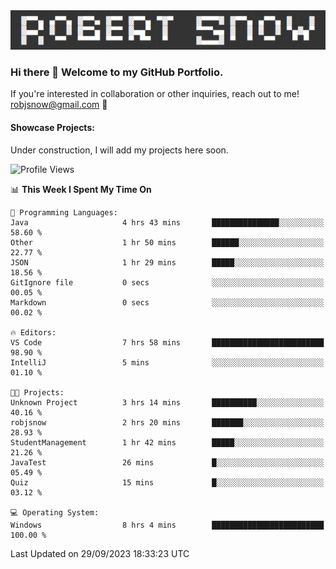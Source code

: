 <img alt="myname" src="assets/name.png" />

### Hi there 👋 Welcome to my GitHub Portfolio.
If you're interested in collaboration or other inquiries, reach out to me!  robjsnow@gmail.com  :briefcase:

#### Showcase Projects:

Under construction, I will add my projects here soon.

<!--START_SECTION:waka-->
![Profile Views](http://img.shields.io/badge/Profile%20Views-0-blue)

📊 **This Week I Spent My Time On** 

```text
💬 Programming Languages: 
Java                     4 hrs 43 mins       ███████████████░░░░░░░░░░   58.60 % 
Other                    1 hr 50 mins        ██████░░░░░░░░░░░░░░░░░░░   22.77 % 
JSON                     1 hr 29 mins        █████░░░░░░░░░░░░░░░░░░░░   18.56 % 
GitIgnore file           0 secs              ░░░░░░░░░░░░░░░░░░░░░░░░░   00.05 % 
Markdown                 0 secs              ░░░░░░░░░░░░░░░░░░░░░░░░░   00.02 % 

🔥 Editors: 
VS Code                  7 hrs 58 mins       █████████████████████████   98.90 % 
IntelliJ                 5 mins              ░░░░░░░░░░░░░░░░░░░░░░░░░   01.10 % 

🐱‍💻 Projects: 
Unknown Project          3 hrs 14 mins       ██████████░░░░░░░░░░░░░░░   40.16 % 
robjsnow                 2 hrs 20 mins       ███████░░░░░░░░░░░░░░░░░░   28.93 % 
StudentManagement        1 hr 42 mins        █████░░░░░░░░░░░░░░░░░░░░   21.26 % 
JavaTest                 26 mins             █░░░░░░░░░░░░░░░░░░░░░░░░   05.49 % 
Quiz                     15 mins             █░░░░░░░░░░░░░░░░░░░░░░░░   03.12 % 

💻 Operating System: 
Windows                  8 hrs 4 mins        █████████████████████████   100.00 % 
```


 Last Updated on 29/09/2023 18:33:23 UTC
<!--END_SECTION:waka-->

<!--
**robjsnow/robjsnow** is a ✨ _special_ ✨ repository because its `README.md` (this file) appears on your GitHub profile.

Here are some ideas to get you started:

- 🔭 I’m currently working on ...
- 🌱 I’m currently learning ...
- 👯 I’m looking to collaborate on ...
- 🤔 I’m looking for help with ...
- 💬 Ask me about ...
- 📫 How to reach me: ...
- 😄 Pronouns: ...
- ⚡ Fun fact: ...
-->
